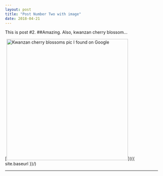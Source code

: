 ```yaml
---
layout: post
title: "Post Number Two with image"
date: 2018-04-21
---
```


This is post #2.
##Amazing.
Also, kwanzan cherry blossom...

[<img src="{{ site.baseurl }}/images/kwanzan.jpg" alt="Kwanzan cherry blossoms pic I found on Google" style="width: 400px;"/>]({{ site.baseurl }}/)



- - -